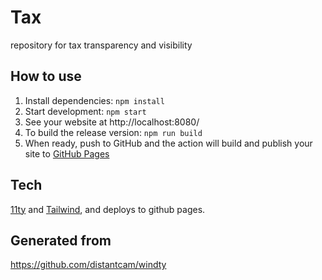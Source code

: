 # Tax

repository for tax transparency and visibility

## How to use

1. Install dependencies: `npm install`
2. Start development: `npm start`
3. See your website at http://localhost:8080/
4. To build the release version: `npm run build`
5. When ready, push to GitHub and the action will build and publish your site to [GitHub Pages](https://docs.github.com/en/free-pro-team@latest/github/working-with-github-pages)

## Tech

[11ty](https://www.11ty.dev/) and [Tailwind](https://tailwindcss.com/), and deploys to github pages.

## Generated from

https://github.com/distantcam/windty

